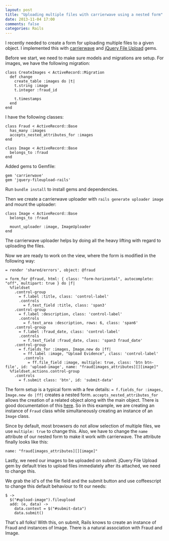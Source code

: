 ```yaml
---
layout: post
title: "Uploading multiple files with carrierwave using a nested form"
date: 2013-11-04 17:00
comments: false
categories: Rails
---
```


<!-- more -->


I recently needed to create a form for uploading multiple files to a given object. I implemented this with [carrierwave](https://github.com/carrierwaveuploader/carrierwave) and [jQuery File Upload](https://github.com/tors/jquery-fileupload-rails) gems.

Before we start, we need to make sure models and migrations are setup.
For images, we have the following migration:

    class CreateImages < ActiveRecord::Migration
      def change
        create_table :images do |t|
        t.string :image
        t.integer :fraud_id

        t.timestamps
      end
    end

I have the following classes:

    class Fraud < ActiveRecord::Base
      has_many :images
      accepts_nested_attributes_for :images
    end

    class Image < ActiveRecord::Base
      belongs_to :fraud
    end


Added gems to Gemfile:

    gem 'carrierwave'
    gem 'jquery-fileupload-rails'


Run ```bundle install``` to install gems and dependencies.


Then we create a carrierwave uploader with ```rails generate uploader image``` and mount the uploader:

    class Image < ActiveRecord::Base
      belongs_to :fraud

      mount_uploader :image, ImageUploader
    end

The carrierwave uploader helps by doing all the heavy lifting with regard to uploading the files.

Now we are ready to work on the view, where the form is modified in the following way:

    = render 'shared/errors', object: @fraud

    = form_for @fraud, html: { class: "form-horizontal", autocomplete: "off", multipart: true } do |f|
      %fieldset
        .control-group
          = f.label :title, class: 'control-label'
          .controls
            = f.text_field :title, class: 'span3'
        .control-group
          = f.label :description, class: 'control-label'
          .controls
            = f.text_area :description, rows: 6, class: 'span6'
        .control-group
          = f.label :fraud_date, class: 'control-label'
          .controls
            = f.text_field :fraud_date, class: 'span3 fraud_date'
        .control-group
          = f.fields_for :images, Image.new do |ff|
            = ff.label :image, "Upload Evidence", class: 'control-label'
            .controls
              = ff.file_field :image, multiple: true, class: 'btn btn-file', id: 'upload-image', name: "fraud[images_attributes][][image]"
      %fieldset.actions.control-group
        .controls
          = f.submit class: 'btn', id: 'submit-data'


The form setup is a typical form with a few details:
```= f.fields_for :images, Image.new do |ff|``` creates a nested form. ```accepts_nested_attributes_for``` allows the creation of a related object along with the main object. There is good documentation of this [here](http://api.rubyonrails.org/classes/ActiveRecord/NestedAttributes/ClassMethods.html#method-i-accepts_nested_attributes_for). So in this example, we are creating an instance of ```Fraud``` class while simultaneously creating an instance of an ```Image``` class.

Since by default, most browsers do not allow selection of multiple files, we use ```multiple: true``` to change this. Also, we have to change the ```name``` attribute of our nested form to make it work with carrierwave. The attribute finally looks like this:

    name: "fraud[images_attributes][][image]"

Lastly, we need our images to be uploaded on submit. jQuery File Upload gem by default tries to upload files immediately after its attached, we need to change this.

 We grab the id's of the file field and the submit button and use coffeescript to change this default behaviour to fit our needs:

    $ ->
      $("#upload-image").fileupload
      add: (e, data) ->
        data.context = $("#submit-data")
        data.submit()

That's all folks! With this, on submit, Rails knows to create an instance of Fraud and instances of Image. There is a natural association with Fraud and Image.